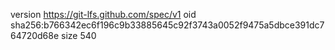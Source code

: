 version https://git-lfs.github.com/spec/v1
oid sha256:b766342ec6f196c9b33885645c92f3743a0052f9475a5dbce391dc764720d68e
size 540
